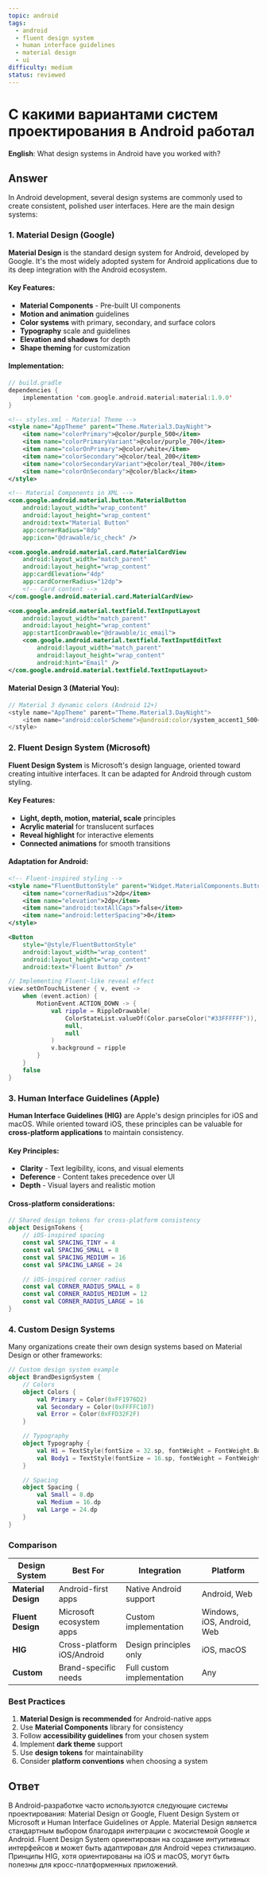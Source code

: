 ```yaml
---
topic: android
tags:
  - android
  - fluent design system
  - human interface guidelines
  - material design
  - ui
difficulty: medium
status: reviewed
---
```


# С какими вариантами систем проектирования в Android работал

**English**: What design systems in Android have you worked with?

## Answer

In Android development, several design systems are commonly used to create consistent, polished user interfaces. Here are the main design systems:

### 1. Material Design (Google)

**Material Design** is the standard design system for Android, developed by Google. It's the most widely adopted system for Android applications due to its deep integration with the Android ecosystem.

#### Key Features:
- **Material Components** - Pre-built UI components
- **Motion and animation** guidelines
- **Color systems** with primary, secondary, and surface colors
- **Typography** scale and guidelines
- **Elevation and shadows** for depth
- **Shape theming** for customization

#### Implementation:

```kotlin
// build.gradle
dependencies {
    implementation 'com.google.android.material:material:1.9.0'
}
```

```xml
<!-- styles.xml - Material Theme -->
<style name="AppTheme" parent="Theme.Material3.DayNight">
    <item name="colorPrimary">@color/purple_500</item>
    <item name="colorPrimaryVariant">@color/purple_700</item>
    <item name="colorOnPrimary">@color/white</item>
    <item name="colorSecondary">@color/teal_200</item>
    <item name="colorSecondaryVariant">@color/teal_700</item>
    <item name="colorOnSecondary">@color/black</item>
</style>
```

```xml
<!-- Material Components in XML -->
<com.google.android.material.button.MaterialButton
    android:layout_width="wrap_content"
    android:layout_height="wrap_content"
    android:text="Material Button"
    app:cornerRadius="8dp"
    app:icon="@drawable/ic_check" />

<com.google.android.material.card.MaterialCardView
    android:layout_width="match_parent"
    android:layout_height="wrap_content"
    app:cardElevation="4dp"
    app:cardCornerRadius="12dp">
    <!-- Card content -->
</com.google.android.material.card.MaterialCardView>

<com.google.android.material.textfield.TextInputLayout
    android:layout_width="match_parent"
    android:layout_height="wrap_content"
    app:startIconDrawable="@drawable/ic_email">
    <com.google.android.material.textfield.TextInputEditText
        android:layout_width="match_parent"
        android:layout_height="wrap_content"
        android:hint="Email" />
</com.google.android.material.textfield.TextInputLayout>
```

#### Material Design 3 (Material You):

```kotlin
// Material 3 dynamic colors (Android 12+)
<style name="AppTheme" parent="Theme.Material3.DayNight">
    <item name="android:colorScheme">@android:color/system_accent1_500</item>
</style>
```

### 2. Fluent Design System (Microsoft)

**Fluent Design System** is Microsoft's design language, oriented toward creating intuitive interfaces. It can be adapted for Android through custom styling.

#### Key Features:
- **Light, depth, motion, material, scale** principles
- **Acrylic material** for translucent surfaces
- **Reveal highlight** for interactive elements
- **Connected animations** for smooth transitions

#### Adaptation for Android:

```xml
<!-- Fluent-inspired styling -->
<style name="FluentButtonStyle" parent="Widget.MaterialComponents.Button">
    <item name="cornerRadius">2dp</item>
    <item name="elevation">2dp</item>
    <item name="android:textAllCaps">false</item>
    <item name="android:letterSpacing">0</item>
</style>

<Button
    style="@style/FluentButtonStyle"
    android:layout_width="wrap_content"
    android:layout_height="wrap_content"
    android:text="Fluent Button" />
```

```kotlin
// Implementing Fluent-like reveal effect
view.setOnTouchListener { v, event ->
    when (event.action) {
        MotionEvent.ACTION_DOWN -> {
            val ripple = RippleDrawable(
                ColorStateList.valueOf(Color.parseColor("#33FFFFFF")),
                null,
                null
            )
            v.background = ripple
        }
    }
    false
}
```

### 3. Human Interface Guidelines (Apple)

**Human Interface Guidelines (HIG)** are Apple's design principles for iOS and macOS. While oriented toward iOS, these principles can be valuable for **cross-platform applications** to maintain consistency.

#### Key Principles:
- **Clarity** - Text legibility, icons, and visual elements
- **Deference** - Content takes precedence over UI
- **Depth** - Visual layers and realistic motion

#### Cross-platform considerations:

```kotlin
// Shared design tokens for cross-platform consistency
object DesignTokens {
    // iOS-inspired spacing
    const val SPACING_TINY = 4
    const val SPACING_SMALL = 8
    const val SPACING_MEDIUM = 16
    const val SPACING_LARGE = 24

    // iOS-inspired corner radius
    const val CORNER_RADIUS_SMALL = 8
    const val CORNER_RADIUS_MEDIUM = 12
    const val CORNER_RADIUS_LARGE = 16
}
```

### 4. Custom Design Systems

Many organizations create their own design systems based on Material Design or other frameworks:

```kotlin
// Custom design system example
object BrandDesignSystem {
    // Colors
    object Colors {
        val Primary = Color(0xFF1976D2)
        val Secondary = Color(0xFFFFC107)
        val Error = Color(0xFFD32F2F)
    }

    // Typography
    object Typography {
        val H1 = TextStyle(fontSize = 32.sp, fontWeight = FontWeight.Bold)
        val Body1 = TextStyle(fontSize = 16.sp, fontWeight = FontWeight.Normal)
    }

    // Spacing
    object Spacing {
        val Small = 8.dp
        val Medium = 16.dp
        val Large = 24.dp
    }
}
```

### Comparison

| Design System | Best For | Integration | Platform |
|--------------|----------|-------------|----------|
| **Material Design** | Android-first apps | Native Android support | Android, Web |
| **Fluent Design** | Microsoft ecosystem apps | Custom implementation | Windows, iOS, Android, Web |
| **HIG** | Cross-platform iOS/Android | Design principles only | iOS, macOS |
| **Custom** | Brand-specific needs | Full custom implementation | Any |

### Best Practices

1. **Material Design is recommended** for Android-native apps
2. Use **Material Components** library for consistency
3. Follow **accessibility guidelines** from your chosen system
4. Implement **dark theme** support
5. Use **design tokens** for maintainability
6. Consider **platform conventions** when choosing a system

## Ответ

В Android-разработке часто используются следующие системы проектирования: Material Design от Google, Fluent Design System от Microsoft и Human Interface Guidelines от Apple. Material Design является стандартным выбором благодаря интеграции с экосистемой Google и Android. Fluent Design System ориентирован на создание интуитивных интерфейсов и может быть адаптирован для Android через стилизацию. Принципы HIG, хотя ориентированы на iOS и macOS, могут быть полезны для кросс-платформенных приложений.

